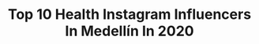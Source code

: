 ---
title: Top 10 Health Instagram Influencers In Medellín In 2020
description: >-
  Find top health Instagram influencers in Medellín in 2020. Most popular hashtags: #colombia #medellin #fitness #health.
platform: Instagram
profiles:
  - username: "estefigomez11"
    fullname: >-
      Estefania Gomez Actriz
    location: "Colombia"
    followers: 1262379
    engagement: 191
    commentsToLikes: 0.006473
    avatar: "https://scontent-ams4-1.cdninstagram.com/v/t51.2885-19/s320x320/84982197_539973926864707_810325213379035136_n.jpg?_nc_ht=scontent-ams4-1.cdninstagram.com&_nc_ohc=3PucD9iBqTQAX8ljmmN&oh=a5e844d34f96d8af31e026ef0ad16dbd&oe=5EB7E597"
    verified: true
    hashtags: "#universosaludable, #businesstobusines, #belleza, #mujer"
  - username: "kevinherreramx"
    fullname: >-
      Kevin Herrera
    location: "Colombia"
    followers: 32872
    engagement: 624
    commentsToLikes: 0.051008
    avatar: "https://scontent-atl3-1.cdninstagram.com/v/t51.2885-19/s320x320/91324458_553133755320100_4664887069653336064_n.jpg?_nc_ht=scontent-atl3-1.cdninstagram.com&_nc_ohc=BeHs_Urk8-YAX9lIctO&oh=3006df5a0c5f60f21e4280a01742fe46&oe=5EB9396C"
    verified: false
    hashtags: "#lights, #fitness, #latinos, #poloralphlauren"
  - username: "marianelamodel"
    fullname: >-
      Marianela💋Ramos
    location: "Colombia"
    followers: 44684
    engagement: 657
    commentsToLikes: 0.021936
    avatar: "https://scontent-ams4-1.cdninstagram.com/v/t51.2885-19/s320x320/92481727_224499668905158_3717470666304258048_n.jpg?_nc_ht=scontent-ams4-1.cdninstagram.com&_nc_ohc=q9bQXIwoaH0AX8njJXk&oh=f108987027f1820417f87dc566bf8135&oe=5EB8D179"
    verified: false
    hashtags: "#argentina, #tendencia, #miss, #blondehair"
  - username: "melissalopez302"
    fullname: >-
      Melylopez🇨🇴
    location: "Colombia"
    followers: 111553
    engagement: 108
    commentsToLikes: 0.025672
    avatar: "https://scontent-ams4-1.cdninstagram.com/v/t51.2885-19/s320x320/73316711_423376045034102_5203024803732127744_n.jpg?_nc_ht=scontent-ams4-1.cdninstagram.com&_nc_ohc=6aLBZrSu5swAX9G6QWD&oh=cd0ae78b0df1bfff6f6af723aab6b36b&oe=5EB135F2"
    verified: false
    hashtags: "#beauty, #virus, #corana, #chef"
  - username: "crissgeithner"
    fullname: >-
      Aura Cristina Geithner
    location: "Colombia"
    followers: 498093
    engagement: 321
    commentsToLikes: 0.030707
    avatar: "https://scontent-lhr8-1.cdninstagram.com/v/t51.2885-19/s320x320/32047441_1976256659074041_6201836954703626240_n.jpg?_nc_ht=scontent-lhr8-1.cdninstagram.com&_nc_ohc=_XLsyizMVf0AX8wkf8L&oh=a80258b8003b017746bdfb400d2249b6&oe=5EB9E831"
    verified: true
    hashtags: "#lapotradelabanda, #instalike, #mujeres, #bogota"
  - username: "endocrinorosero"
    fullname: >-
      Dr Oscar Rosero Endocrinología
    location: "Colombia"
    followers: 26014
    engagement: 248
    commentsToLikes: 0.084767
    avatar: "https://scontent-ams4-1.cdninstagram.com/v/t51.2885-19/s320x320/47693538_400550647384488_8184894230817144832_n.jpg?_nc_ht=scontent-ams4-1.cdninstagram.com&_nc_ohc=rqDHxrA0RsgAX-EovhA&oh=e74ee032309b8e019f76fce429ae5343&oe=5E8377E1"
    verified: false
    hashtags: "#cena, #breakfast, #ejercicio, #keto"
  - username: "ginapaola"
    fullname: >-
      Gina Barranco🔮
    location: "Colombia"
    followers: 12032
    engagement: 921
    commentsToLikes: 0.045978
    avatar: "https://scontent-ams4-1.cdninstagram.com/v/t51.2885-19/s320x320/36973529_2128241010752593_3579671416615731200_n.jpg?_nc_ht=scontent-ams4-1.cdninstagram.com&_nc_ohc=DJADzOSObcwAX-_NMOq&oh=448ce3b0d985f0af708d821f36b42435&oe=5EB3A119"
    verified: false
    hashtags: "#dogillustration, #bunny, #traveldrawing, #staythefhome"
  - username: "santiagovalenciatrainer"
    fullname: >-
      Santi Valencia MasterTrainer®
    location: "Colombia"
    followers: 53769
    engagement: 70
    commentsToLikes: 0.011700
    avatar: "https://scontent-bos3-1.cdninstagram.com/v/t51.2885-19/s320x320/69278899_724612374664659_4005160078440136704_n.jpg?_nc_ht=scontent-bos3-1.cdninstagram.com&_nc_ohc=iyFQd6XZTpYAX_LN4Hb&oh=6854fb79104fa0c14f9e05e14768b453&oe=5EA90D6E"
    verified: false
    hashtags: "#tb, #day, #fit, #strong"
  - username: "juandaimond"
    fullname: >-
      JUANDAIMOND
    location: "Colombia"
    followers: 47003
    engagement: 516
    commentsToLikes: 0.026475
    avatar: "https://scontent-lhr8-1.cdninstagram.com/v/t51.2885-19/s320x320/82532666_2235248620116210_3662211904836730880_n.jpg?_nc_ht=scontent-lhr8-1.cdninstagram.com&_nc_ohc=BzU-KsceSgEAX9lVL_B&oh=0e61277efe9dd6baa1cc8aedfeec5883&oe=5EBA42ED"
    verified: false
    hashtags: "#stayhome, #mequedoencasa, #stayhappy, #stayathome"
  - username: "alain_rocben"
    fullname: >-
      Alain
    location: "Colombia"
    followers: 385761
    engagement: 87
    commentsToLikes: 0.035179
    avatar: "https://scontent-atl3-1.cdninstagram.com/v/t51.2885-19/s320x320/92495595_250852562975237_957669396522729472_n.jpg?_nc_ht=scontent-atl3-1.cdninstagram.com&_nc_ohc=omTKV8RK3WkAX-cB6f0&oh=d3a38fd4ae21221cff85b9ff11f132a3&oe=5EBC365B"
    verified: true
    hashtags: "#lookslikefilm, #grafiti, #sportmotivation, #tattoomodel"
---